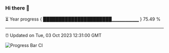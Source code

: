 ### Hi there 👋

⏳ Year progress { ██████████████████████▁▁▁▁▁▁▁▁ } 75.49 %

---

⏰ Updated on Tue, 03 Oct 2023 12:31:00 GMT

![Progress Bar CI](https://github.com/liununu/liununu/workflows/Progress%20Bar%20CI/badge.svg)
